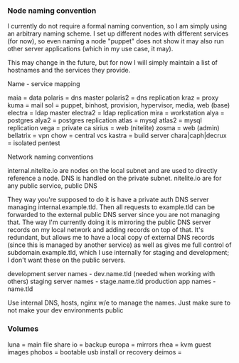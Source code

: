 ### Node naming convention

I currently do not require a formal naming convention, so I am simply using an
arbitrary naming scheme. I set up different nodes with different services (for
now), so even naming a node "puppet" does not show it may also run other server
applications (which in my use case, it may).

This may change in the future, but for now I will simply maintain a list of
hostnames and the services they provide.

Name - service mapping

maia = data
polaris = dns master
polaris2 = dns replication
kraz = proxy
kuma = mail
sol = puppet, binhost, provision, hypervisor, media, web (base)
electra = ldap master
electra2 = ldap replication
mira = workstation
alya = postgres
alya2 = postgres replication
atlas = mysql
atlas2 = mysql replication
vega = private ca
sirius = web (nitelite)
zosma = web (admin)
bellatrix = vpn
chow = central vcs
kastra = build server
chara|caph|decrux = isolated pentest

Network naming conventions

internal.nitelite.io are nodes on the local subnet and are used to directly
reference a node. DNS is handled on the private subnet.
nitelite.io are for any public service, public DNS

They way you're supposed to do it is have a private auth DNS server managing
internal.example.tld. Then all requests to example.tld can be forwarded to the
external public DNS server since you are not managing that. The way I'm
currently doing it is mirroring the public DNS server records on my local
network and adding records on top of that. It's redundant, but allows me to have
a local copy of external DNS records (since this is managed by another service)
as well as gives me full control of subdomain.example.tld, which I use
internally for staging and development; I don't want these on the public
servers.

development server names - dev.name.tld (needed when working with others)
staging server names - stage.name.tld
production app names - name.tld

Use internal DNS, hosts, nginx w/e to manage the names. Just make sure to not
make your dev environments public

### Volumes

luna = main file share
io = backup
europa = mirrors
rhea = kvm guest images
phobos = bootable usb install or recovery
deimos = 

